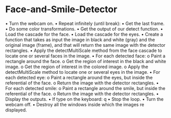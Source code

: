 # Face-and-Smile-Detector
•	Turn the webcam on.
•	 Repeat infinitely (until break):
•	 Get the last frame.
•	 Do some color transformations.
•	 Get the output of our detect function.
•	 Load the cascade for the face.
•	 Load the cascade for the eyes.
•	 Create a function that takes as input the image in black and white (gray) and the original image (frame), and that will return the same image with the detector rectangles. 
•	 Apply the detectMultiScale method from the face cascade to locate one or several faces in the image.
•	For each detected face:
o	 Paint a rectangle around the face.
o	 Get the region of interest in the black and white image.
o	 Get the region of interest in the colored image.
o	 Apply the detectMultiScale method to locate one or several eyes in the image.
•	For each detected eye:
o	 Paint a rectangle around the eyes, but inside the referential of the face.
o	 Return the image with the detector rectangles.
•	For each detected smile:
o	 Paint a rectangle around the smile, but inside the referential of the face.
o	 Return the image with the detector rectangles.
•	 Display the outputs.
•	If  type on the keyboard: q
•	Stop the loop.
•	Turn the webcam off.
•	Destroy all the windows inside which the images re displayed.
